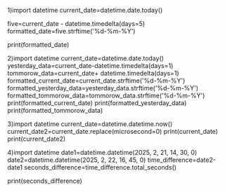 1)import datetime
current_date=datetime.date.today()

five=current_date - datetime.timedelta(days=5)
formatted_date=five.strftime('%d-%m-%Y')

print(formatted_date)

2)import datetime
current_date=datetime.date.today()
yesterday_data=current_date-datetime.timedelta(days=1)
tommorow_data=current_date+ datetime.timedelta(days=1)
formatted_current_date=current_date.strftime('%d-%m-%Y')
formatted_yesterday_data=yesterday_data.strftime('%d-%m-%Y')
formatted_tommorow_data=tommorow_data.strftime('%d-%m-%Y')
print(formatted_current_date)
print(formatted_yesterday_data)
print(formatted_tommorow_data)

3)import datetime
current_date=datetime.datetime.now()
current_date2=current_date.replace(microsecond=0)
print(current_date)
print(current_date2)

4)import datetime
date1=datetime.datetime(2025, 2, 21, 14, 30, 0)
date2=datetime.datetime(2025, 2, 22, 16, 45, 0)
time_difference=date2-date1
seconds_difference=time_difference.total_seconds()

print(seconds_difference)

